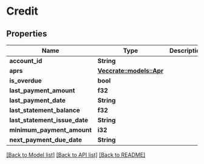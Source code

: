# Credit

## Properties

Name | Type | Description | Notes
------------ | ------------- | ------------- | -------------
**account_id** | **String** |  | 
**aprs** | [**Vec<crate::models::Apr>**](Apr.md) |  | 
**is_overdue** | **bool** |  | 
**last_payment_amount** | **f32** |  | 
**last_payment_date** | **String** |  | 
**last_statement_balance** | **f32** |  | 
**last_statement_issue_date** | **String** |  | 
**minimum_payment_amount** | **i32** |  | 
**next_payment_due_date** | **String** |  | 

[[Back to Model list]](../README.md#documentation-for-models) [[Back to API list]](../README.md#documentation-for-api-endpoints) [[Back to README]](../README.md)



